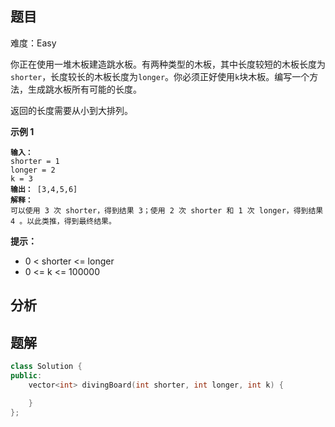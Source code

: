 
## 题目
难度：Easy
<p>你正在使用一堆木板建造跳水板。有两种类型的木板，其中长度较短的木板长度为<code>shorter</code>，长度较长的木板长度为<code>longer</code>。你必须正好使用<code>k</code>块木板。编写一个方法，生成跳水板所有可能的长度。</p>

<p>返回的长度需要从小到大排列。</p>

<p><strong>示例 1</strong></p>

<pre><code><strong>输入：</strong>
shorter = 1
longer = 2
k = 3
<strong>输出：</strong> [3,4,5,6]
<strong>解释：</strong>
可以使用 3 次 shorter，得到结果 3；使用 2 次 shorter 和 1 次 longer，得到结果 4 。以此类推，得到最终结果。</code></pre>

<p><strong>提示：</strong></p>

<ul>
	<li>0 &lt; shorter &lt;= longer</li>
	<li>0 &lt;= k &lt;= 100000</li>
</ul>

## 分析

## 题解
```cpp
class Solution {
public:
    vector<int> divingBoard(int shorter, int longer, int k) {

    }
};
```